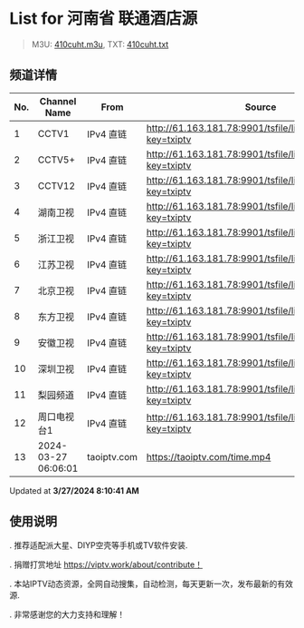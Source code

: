 # List for **河南省 联通酒店源**

> M3U: [410cuht.m3u](/410cuht.m3u), TXT: [410cuht.txt](/txt/410cuht.txt)

## 频道详情

| No. | Channel Name | From | Source |
| --- | ------------ | ---- | ------ |
| 1 | CCTV1 | IPv4 直链 | <http://61.163.181.78:9901/tsfile/live/0001_1.m3u8?key=txiptv> |
| 2 | CCTV5+ | IPv4 直链 | <http://61.163.181.78:9901/tsfile/live/0016_1.m3u8?key=txiptv> |
| 3 | CCTV12 | IPv4 直链 | <http://61.163.181.78:9901/tsfile/live/0012_1.m3u8?key=txiptv> |
| 4 | 湖南卫视 | IPv4 直链 | <http://61.163.181.78:9901/tsfile/live/1045_1.m3u8?key=txiptv> |
| 5 | 浙江卫视 | IPv4 直链 | <http://61.163.181.78:9901/tsfile/live/1035_1.m3u8?key=txiptv> |
| 6 | 江苏卫视 | IPv4 直链 | <http://61.163.181.78:9901/tsfile/live/1044_1.m3u8?key=txiptv> |
| 7 | 北京卫视 | IPv4 直链 | <http://61.163.181.78:9901/tsfile/live/1043_1.m3u8?key=txiptv> |
| 8 | 东方卫视 | IPv4 直链 | <http://61.163.181.78:9901/tsfile/live/1036_1.m3u8?key=txiptv> |
| 9 | 安徽卫视 | IPv4 直链 | <http://61.163.181.78:9901/tsfile/live/1038_1.m3u8?key=txiptv> |
| 10 | 深圳卫视 | IPv4 直链 | <http://61.163.181.78:9901/tsfile/live/1041_1.m3u8?key=txiptv> |
| 11 | 梨园频道 | IPv4 直链 | <http://61.163.181.78:9901/tsfile/live/1016_1.m3u8?key=txiptv> |
| 12 | 周口电视台1 | IPv4 直链 | <http://61.163.181.78:9901/tsfile/live/1018_1.m3u8?key=txiptv> |
| 13 | 2024-03-27 06:06:01 | taoiptv.com | <https://taoiptv.com/time.mp4> |

Updated at **3/27/2024 8:10:41 AM**

## 使用说明

. 推荐适配派大星、DIYP空壳等手机或TV软件安装.

. 捐赠打赏地址 https://viptv.work/about/contribute！

. 本站IPTV动态资源，全网自动搜集，自动检测，每天更新一次，发布最新的有效源.

. 非常感谢您的大力支持和理解！